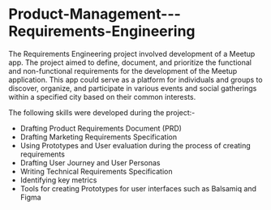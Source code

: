 # Product-Management---Requirements-Engineering
The Requirements Engineering project involved development of a Meetup app. The project aimed to define, document, and prioritize the functional and non-functional requirements for the development of the Meetup application. This app could serve as a platform for individuals and groups to discover, organize, and participate in various events and social gatherings within a specified city based on their common interests. 

The following skills were developed during the project:-
 - Drafting Product Requirements Document (PRD)
 - Drafting Marketing Requirements Specification 
 - Using Prototypes and User evaluation during the process of creating requirements
 - Drafting User Journey and User Personas
 - Writing Technical Requirements Specification
 - Identifying key metrics 
 - Tools for creating Prototypes for user interfaces such as Balsamiq and Figma


